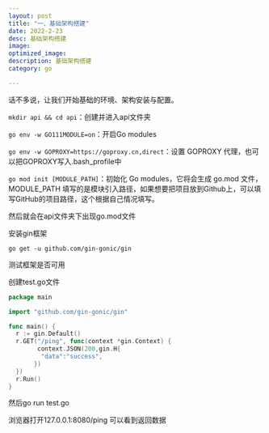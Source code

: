```yaml
---
layout: post
title: "一、基础架构搭建"
date: 2022-2-23
desc: 基础架构搭建
image: 
optimized_image: 
description: 基础架构搭建
category: go

---
```


话不多说，让我们开始基础的环境、架构安装与配置。

`mkdir api && cd api`：创建并进入api文件夹

`go env -w GO111MODULE=on`：开启Go modules

`go env -w GOPROXY=https://goproxy.cn,direct`：设置 GOPROXY 代理，也可以把GOPROXY写入.bash_profile中

`go mod init [MODULE_PATH]`：初始化 Go modules，它将会生成 go.mod 文件，MODULE_PATH 填写的是模块引入路径，如果想要把项目放到Github上，可以填写GitHub的项目路径，这个根据自己情况填写。

然后就会在api文件夹下出现go.mod文件

安装gin框架

`go get -u github.com/gin-gonic/gin`

测试框架是否可用

创建test.go文件

```go
package main

import "github.com/gin-gonic/gin"

func main() {
  r := gin.Default()
  r.GET("/ping", func(context *gin.Context) {
	    context.JSON(200,gin.H{
	     "data":"success",
	   })
  })
  r.Run()
}
```

然后go run test.go

浏览器打开127.0.0.1:8080/ping 可以看到返回数据

